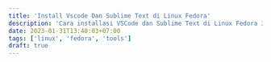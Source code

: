 ```yaml
---
title: 'Install Vscode Dan Sublime Text di Linux Fedora'
description: 'Cara installasi VSCode dan Sublime Text di Linux Fedora 37'
date: 2023-01-31T13:40:03+07:00
tags: ['linux', 'fedora', 'tools']
draft: true
---
```

